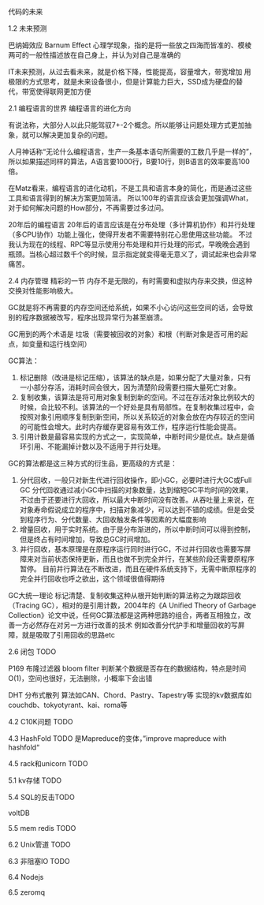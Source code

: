 代码的未来

1.2 未来预测

巴纳姆效应 Barnum Effect
心理学现象，指的是将一些放之四海而皆准的、模棱两可的一般性描述放在自己身上，并认为对自己是准确的

IT未来预测，从过去看未来，就是价格下降，性能提高，容量增大，带宽增加
用极限的方式思考，就是未来设备很小，但是计算能力巨大，SSD成为硬盘的替代，带宽使得联网更加方便


2.1 编程语言的世界
编程语言的进化方向

有说法称，大部分人以此只能驾驭7+-2个概念。所以能够让问题处理方式更加抽象，就可以解决更加复杂的问题。

人月神话称“无论什么编程语言，生产一条基本语句所需要的工数几乎是一样的”，所以如果描述同样的算法，A语言要1000行，B要10行，则B语言的效率要高100倍。

在Matz看来，编程语言的进化动机，不是工具和语言本身的简化，而是通过这些工具和语言得到的解决方案更加简洁。
所以100年的语言应该会更加强调What，对于如何解决问题的How部分，不再需要过多过问。

20年后的编程语言
20年后的语言应该是在分布处理（多计算机协作）和并行处理（多CPU协作）功能上强化，使得开发者不需要特别花心思使用这些功能。
不过我认为现在的线程、RPC等显示使用分布处理和并行处理的形式，早晚晚会遇到瓶颈。当核心超过数千个的时候，显示指定就变得毫无意义了，调试起来也会非常痛苦。

2.4 内存管理 精彩的一节
内存不是无限的，有时需要和虚拟内存来交换，但这种交换对性能影响极大。

GC就是将不再需要的内存空间还给系统，如果不小心访问这些空间的话，会导致别的程序数据被改写，程序出现异常行为甚至崩溃。

GC用到的两个术语是 垃圾（需要被回收的对象）和根（判断对象是否可用的起点，如变量和运行栈空间）

GC算法：
1. 标记删除（改进是标记压缩），该算法的缺点是，如果分配了大量对象，只有一小部分存活，消耗时间会很大，因为清楚阶段需要扫描大量死亡对象。
2. 复制收集，该算法是将可用对象复制到新的空间。不过在存活对象比例较大的时候，会比较不利。该算法的一个好处是具有局部性。在复制收集过程中，会按照对象引用顺序复制到新空间，所以关系较近的对象会放在内存较近的空间的可能性会增大。此时内存缓存更容易有效工作，程序运行性能会提高。
3. 引用计数是最容易实现的方式之一，实现简单，中断时间少是优点。缺点是循环引用、不能漏掉计数以及不适用于并行处理。

GC的算法都是这三种方式的衍生品，更高级的方式是：
1. 分代回收，一般只对新生代进行回收操作，即小GC，必要时进行大GC或Full GC
分代回收通过减小GC中扫描的对象数量，达到缩短GC平均时间的效果，不过由于还要进行大回收，所以最大中断时间没有改善。从吞吐量上来说，在对象寿命假说成立的程序中，扫描对象减少，可以达到不错的成绩。但是会受到程序行为、分代数量、大回收触发条件等因素的大幅度影响
2. 增量回收，用于实时系统。由于是分布渐进的，所以中断时间可以得到控制，但是终占有时间增加，导致总GC时间增加。
3. 并行回收，基本原理是在原程序运行同时进行GC，不过并行回收也需要写屏障来对当前状态保持更新，而且也做不到完全并行，在某些阶段还需要原程序暂停。
目前并行算法在不断改进，而且在硬件系统支持下，无需中断原程序的完全并行回收也呼之欲出，这个领域很值得期待

GC大统一理论
标记清楚、复制收集这种从根开始判断的算法称之为跟踪回收（Tracing GC），相对的是引用计数，2004年的《A Unified Theory of Garbage Collection》论文中说，任何GC算法都是这两种思路的组合，两者互相独立，改善一方必然存在对另一方进行改善的技术
例如改善分代护手和增量回收的写屏障，就是吸取了引用回收的思路etc


2.6 闭包 TODO


P169 布隆过滤器 bloom filter
判断某个数据是否存在的数据结构，特点是时间O(1)，空间也很好，无法删除，小概率下会出错

DHT 分布式散列
算法如CAN、Chord、Pastry、Tapestry等
实现的kv数据库如 couchdb、tokyotyrant、kai、roma等


4.2 C10K问题 TODO 


4.3 HashFold TODO
是Mapreduce的变体，”improve mapreduce with hashfold“

4.5 rack和unicorn TODO


5.1 kv存储 TODO

5.4 SQL的反击TODO

voltDB

5.5 mem redis TODO

6.2 Unix管道 TODO

6.3 非阻塞IO TODO

6.4 Nodejs

6.5 zeromq



























